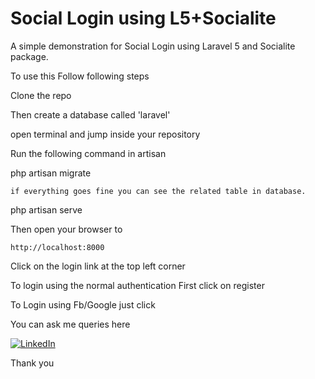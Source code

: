 # Social Login using L5+Socialite

A simple demonstration for Social Login using Laravel 5 and Socialite package.

To use this Follow following steps

Clone the repo

Then create a database called 'laravel'

open terminal and jump inside your repository


Run the following command in artisan 

   php artisan migrate

	if everything goes fine you can see the related table in database.

   php artisan serve 

Then open your  browser to 

	http://localhost:8000

Click on the login  link at the top left corner

  To login using the normal authentication First click on register 

  To Login using Fb/Google just click 


You can ask me queries here

[![LinkedIn](https://content.linkedin.com/content/dam/brand/site/img/logo/logo-hero.png)](https://in.linkedin.com/in/vikrambanand
)

Thank you 
